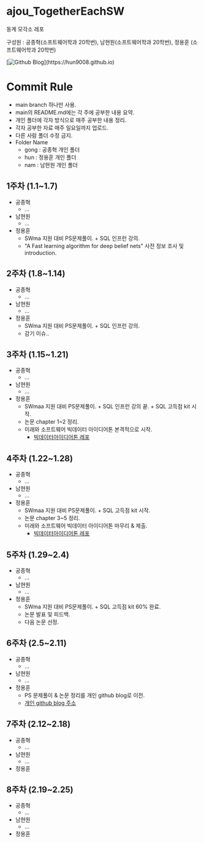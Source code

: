 # ajou_TogetherEachSW
동계 모각소 레포

구성원 : 공종혁(소프트웨어학과 20학번), 남현원(소프트웨어학과 20학번), 정용훈 (소프트웨어학과 20학번)

[![Github Blog](https://img.shields.io/badge/console.log('Hun')-2496ED?style=for-the-badge)](https://hun9008.github.io)
# Commit Rule

- main branch 하나만 사용.
- main의 README.md에는 각 주에 공부한 내용 요약.
- 개인 폴더에 각자 방식으로 매주 공부한 내용 정리.
- 각자 공부한 자료 매주 일요일까지 업로드.
- 다른 사람 폴더 수정 금지.
- Folder Name
  - gong : 공종혁 개인 폴더
  - hun : 정용훈 개인 폴더
  - nam : 남현원 개인 폴더

## 1주차 (1.1~1.7)
- 공종혁
  - ...
- 남현원
  - ...
- 정용훈
  - SWma 지원 대비 PS문제풀이. + SQL 인프런 강의.
  - "A Fast learning algorithm for deep belief nets" 사전 정보 조사 및 introduction.    
## 2주차 (1.8~1.14)
- 공종혁
  - ...
- 남현원
  - ...
- 정용훈
  - SWma 지원 대비 PS문제풀이. + SQL 인프런 강의.
  - 감기 이슈.. 
## 3주차 (1.15~1.21)
- 공종혁
  - ...
- 남현원
  - ...
- 정용훈
  - SWmaa 지원 대비 PS문제풀이. + SQL 인프런 강의 끝. + SQL 고득점 kit 시작.
  - 논문 chapter 1~2 정리.
  - 미래와 소프트웨어 빅데이터 아이디어톤 본격적으로 시작.
    - [빅데이터아이디어톤 레포](https://github.com/hun9008/ideaton_mireaSW.git)
## 4주차 (1.22~1.28)
- 공종혁
  - ...
- 남현원
  - ...
- 정용훈
  - SWmaa 지원 대비 PS문제풀이. + SQL 고득점 kit 시작.
  - 논문 chapter 3~5 정리.
  - 미래와 소프트웨어 빅데이터 아이디어톤 마무리 & 제출.
    - [빅데이터아이디어톤 레포](https://github.com/hun9008/ideaton_mireaSW.git)
## 5주차 (1.29~2.4)
- 공종혁
  - ...
- 남현원
  - ...
- 정용훈
  - SWma 지원 대비 PS문제풀이. + SQL 고득점 kit 60% 완료.
  - 논문 발표 및 피드백.
  - 다음 논문 선정.
## 6주차 (2.5~2.11)
- 공종혁
  - ...
- 남현원
  - ...
- 정용훈
  - PS 문제풀이 & 논문 정리를 개인 github blog로 이전.
  - [개인 github blog 주소](https://hun9008.github.io)

## 7주차 (2.12~2.18)
- 공종혁
  - ...
- 남현원
  - ...
- 정용훈
## 8주차 (2.19~2.25)
- 공종혁
  - ...
- 남현원
  - ...
- 정용훈
